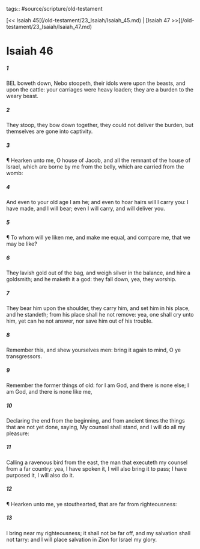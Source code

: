 tags:: #source/scripture/old-testament

[<< Isaiah 45[(/old-testament/23_Isaiah/Isaiah_45.md) | [Isaiah 47 >>[(/old-testament/23_Isaiah/Isaiah_47.md)

# Isaiah 46

##### 1

BEL boweth down, Nebo stoopeth, their idols were upon the beasts, and upon the cattle: your carriages were heavy loaden; they are a burden to the weary beast.

##### 2

They stoop, they bow down together, they could not deliver the burden, but themselves are gone into captivity.

##### 3

¶ Hearken unto me, O house of Jacob, and all the remnant of the house of Israel, which are borne by me from the belly, which are carried from the womb:

##### 4

And even to your old age I am he; and even to hoar hairs will I carry you: I have made, and I will bear; even I will carry, and will deliver you.

##### 5

¶ To whom will ye liken me, and make me equal, and compare me, that we may be like?

##### 6

They lavish gold out of the bag, and weigh silver in the balance, and hire a goldsmith; and he maketh it a god: they fall down, yea, they worship.

##### 7

They bear him upon the shoulder, they carry him, and set him in his place, and he standeth; from his place shall he not remove: yea, one shall cry unto him, yet can he not answer, nor save him out of his trouble.

##### 8

Remember this, and shew yourselves men: bring it again to mind, O ye transgressors.

##### 9

Remember the former things of old: for I am God, and there is none else; I am God, and there is none like me,

##### 10

Declaring the end from the beginning, and from ancient times the things that are not yet done, saying, My counsel shall stand, and I will do all my pleasure:

##### 11

Calling a ravenous bird from the east, the man that executeth my counsel from a far country: yea, I have spoken it, I will also bring it to pass; I have purposed it, I will also do it.

##### 12

¶ Hearken unto me, ye stouthearted, that are far from righteousness:

##### 13

I bring near my righteousness; it shall not be far off, and my salvation shall not tarry: and I will place salvation in Zion for Israel my glory.

